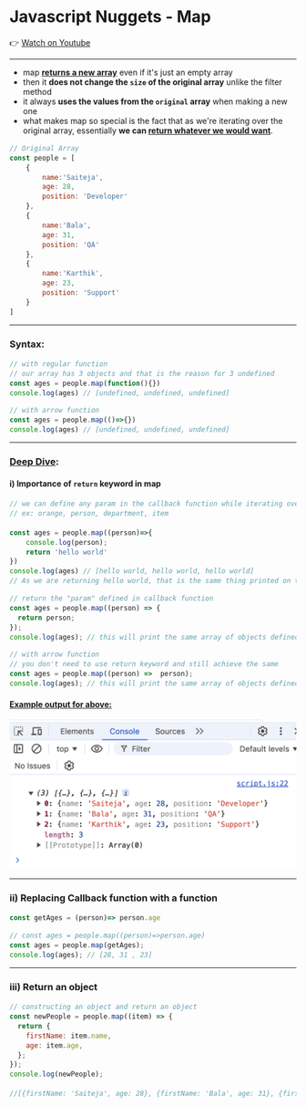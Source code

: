 # Javascript Nuggets - Map


👉 [Watch on Youtube](https://youtu.be/80KX6aD9R7M?si=GG5s4eRZxwXnnyDb)

---
- map <ins>**returns a new array**</ins> even if it's just an empty array 
- then it **does not change the `size` of the original array** unlike the filter method 
- it always **uses the values from the `original` array** when making a new one
- what makes map so special is the fact that as we're iterating over the original array, essentially **we can <ins>return whatever we would want**</ins>.


```js
// Original Array
const people = [
    {
        name:'Saiteja',
        age: 28,
        position: 'Developer'
    }, 
    {
        name:'Bala',
        age: 31,
        position: 'QA'
    }, 
    {
        name:'Karthik',
        age: 23,
        position: 'Support'
    }
]
```
----

### Syntax:

```js
// with regular function 
// our array has 3 objects and that is the reason for 3 undefined
const ages = people.map(function(){})
console.log(ages) // [undefined, undefined, undefined]
```

```js
// with arrow function
const ages = people.map(()=>{})
console.log(ages) // [undefined, undefined, undefined]
```

---

### <ins>Deep Dive</ins>:

#### i) Importance of `return` keyword in map
```js
// we can define any param in the callback function while iterating over original array instead of person
// ex: orange, person, department, item

const ages = people.map((person)=>{
    console.log(person);
    return 'hello world'
})
console.log(ages) // [hello world, hello world, hello world]
// As we are returning hello world, that is the same thing printed on the console for all the array of object items.
```

```js
// return the "param" defined in callback function
const ages = people.map((person) => {
  return person;
});
console.log(ages); // this will print the same array of objects defined in the original array
```

```js
// with arrow function
// you don't need to use return keyword and still achieve the same
const ages = people.map((person) =>  person);
console.log(ages); // this will print the same array of objects defined in the original array
```
#### <ins>Example output for above:</ins> 
<img src="./imagesUsed/map-1.png">

----

### ii) Replacing Callback function with a function

```js
const getAges = (person)=> person.age
```

```js
// const ages = people.map((person)=>person.age)
const ages = people.map(getAges);
console.log(ages); // [28, 31 , 23]
```

-----

### iii) Return an object

```js
// constructing an object and return an object
const newPeople = people.map((item) => {
  return {
    firstName: item.name,
    age: item.age,
  };
});
console.log(newPeople); 

//[{firstName: 'Saiteja', age: 28}, {firstName: 'Bala', age: 31}, {firstName: 'Karthik', age: 23}]
```